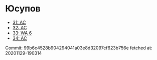 # Юсупов
- [31: AC](31.md)
- [32: AC](32.md)
- [33: WA 6](33.md)
- [34: AC](34.md)

Commit: 99b6c4528b904294041a03e8d32097cf623b756e
 fetched at: 20201129-190314
